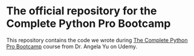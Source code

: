 # The official repository for the Complete Python Pro Bootcamp
This repository contains the code we wrote during [The Complete Python Pro Bootcamp](https://www.udemy.com/course/100-days-of-code/) course from Dr. Angela Yu on Udemy.
